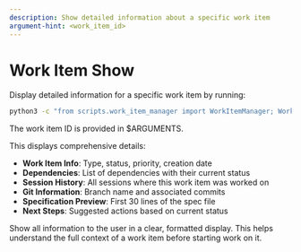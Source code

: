 ```yaml
---
description: Show detailed information about a specific work item
argument-hint: <work_item_id>
---
```


# Work Item Show

Display detailed information for a specific work item by running:

```bash
python3 -c "from scripts.work_item_manager import WorkItemManager; WorkItemManager().show_work_item('$ARGUMENTS')"
```

The work item ID is provided in $ARGUMENTS.

This displays comprehensive details:
- **Work Item Info**: Type, status, priority, creation date
- **Dependencies**: List of dependencies with their current status
- **Session History**: All sessions where this work item was worked on
- **Git Information**: Branch name and associated commits
- **Specification Preview**: First 30 lines of the spec file
- **Next Steps**: Suggested actions based on current status

Show all information to the user in a clear, formatted display. This helps understand the full context of a work item before starting work on it.
